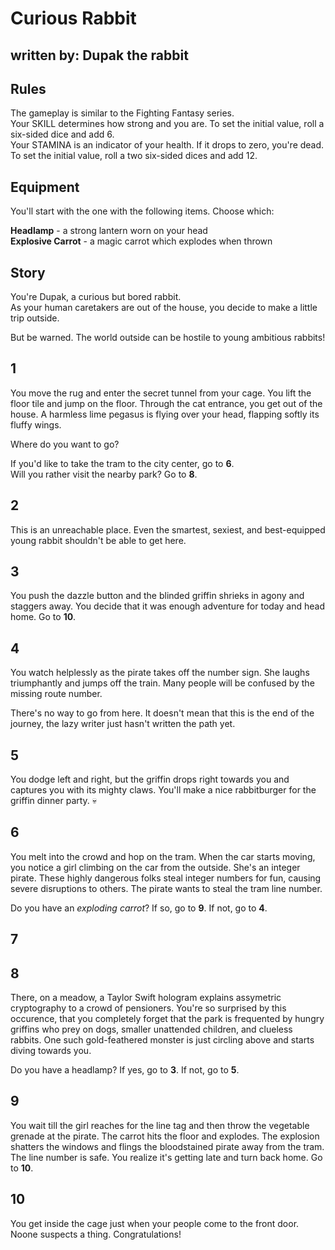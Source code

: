 # Curious Rabbit

## written by: Dupak the rabbit

<div style="page-break-after: always;"></div>

## Rules

The gameplay is similar to the Fighting Fantasy series.  
Your SKILL determines how strong and you are. To set the initial value, roll a six-sided dice and add 6.  
Your STAMINA is an indicator of your health. If it drops to zero, you're dead. To set the initial value, roll a two six-sided dices and add 12.

## Equipment

You'll start with the one with the following items. Choose which:

**Headlamp** - a strong lantern worn on your head  
**Explosive Carrot** - a magic carrot which explodes when thrown

<div style="page-break-after: always;"></div>

## Story

You're Dupak, a curious but bored rabbit.  
As your human caretakers are out of the house, you decide to make a little trip outside.

But be warned. The world outside can be hostile to young ambitious rabbits!

<div style="page-break-after: always;"></div>

## 1

You move the rug and enter the secret tunnel from your cage. You lift the floor tile and jump on the floor. Through the cat entrance, you get out of the house. A harmless lime pegasus is flying over your head, flapping softly its fluffy wings.

Where do you want to go?

If you'd like to take the tram to the city center, go to **6**.  
Will you rather visit the nearby park? Go to **8**.

## 2

This is an unreachable place. Even the smartest, sexiest, and best-equipped young rabbit shouldn't be able to get here.

## 3

You push the dazzle button and the blinded griffin shrieks in agony and staggers away.
You decide that it was enough adventure for today and head home. Go to **10**.

## 4

You watch helplessly as the pirate takes off the number sign. She laughs triumphantly and jumps off the train.
Many people will be confused by the missing route number.

There's no way to go from here. It doesn't mean that this is the end of the journey, the lazy writer just hasn't written the path yet.

## 5

You dodge left and right, but the griffin drops right towards you and captures you with its mighty claws. You'll make a nice rabbitburger for the griffin dinner party. 💀

## 6

You melt into the crowd and hop on the tram. When the car starts moving, you notice a girl climbing on the car from the outside.
She's an integer pirate. These highly dangerous folks steal integer numbers for fun, causing severe disruptions to others.
The pirate wants to steal the tram line number.

Do you have an *exploding carrot*?
If so, go to **9**.
If not, go to **4**.

## 7


## 8

There, on a meadow, a Taylor Swift hologram explains assymetric cryptography to a crowd of pensioners.
You're so surprised by this occurence, that you completely forget that the park is frequented by hungry griffins who prey on dogs, smaller unattended children, and clueless rabbits.
One such gold-feathered monster is just circling above and starts diving towards you.

Do you have a headlamp? If yes, go to **3**. If not, go to **5**.

## 9

You wait till the girl reaches for the line tag and then throw the vegetable grenade at the pirate. The carrot hits the floor and explodes. The explosion shatters the windows and flings the bloodstained pirate away from the tram. The line number is safe.
You realize it's getting late and turn back home. Go to **10**.

## 10

You get inside the cage just when your people come to the front door. Noone suspects a thing.
Congratulations!
